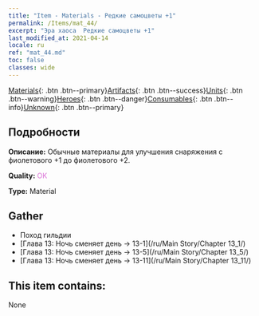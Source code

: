 ```yaml
---
title: "Item - Materials - Редкие самоцветы +1"
permalink: /Items/mat_44/
excerpt: "Эра хаоса  Редкие самоцветы +1"
last_modified_at: 2021-04-14
locale: ru
ref: "mat_44.md"
toc: false
classes: wide
---
```

 [Materials](/ru/Items/){: .btn .btn--primary}[Artifacts](/ru/Items/Artifacts/){: .btn .btn--success}[Units](/ru/Items/Units/){: .btn .btn--warning}[Heroes](/ru/Items/Heroes/){: .btn .btn--danger}[Consumables](/ru/Items/Consumables/){: .btn .btn--info}[Unknown](/ru/Items/Unknown/){: .btn .btn--primary}

## Подробности
 **Описание:** Обычные материалы для улучшения снаряжения c фиолетового +1 до фиолетового +2.

 **Quality:** <span style="color: #DA70D6">OK</span>

 **Type:** Material

## Gather

*    Поход гильдии 
*    [Глава 13: Ночь сменяет день -> 13-1](/ru/Main Story/Chapter 13_1/) 
*    [Глава 13: Ночь сменяет день -> 13-5](/ru/Main Story/Chapter 13_5/) 
*    [Глава 13: Ночь сменяет день -> 13-11](/ru/Main Story/Chapter 13_11/) 

## This item contains:

  None

